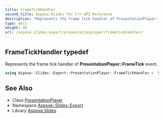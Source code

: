 ```yaml
---
title: FrameTickHandler
second_title: Aspose.Slides for C++ API Reference
description: "Represents the frame tick handler of PresentationPlayer::FrameTick event."
type: docs
weight: 40
url: /aspose.slides.export/presentationplayer/frametickhandler/
---
```

## FrameTickHandler typedef


Represents the frame tick handler of **PresentationPlayer::FrameTick** event.

```cpp
using Aspose::Slides::Export::PresentationPlayer::FrameTickHandler =  System::MulticastDelegate<void(System::SharedPtr<PresentationPlayer>, System::SharedPtr<FrameTickEventArgs>)>
```


## See Also

* Class [PresentationPlayer](../)
* Namespace [Aspose::Slides::Export](../../)
* Library [Aspose.Slides](../../../)